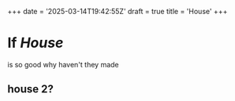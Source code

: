 +++
date = '2025-03-14T19:42:55Z'
draft = true
title = 'House'
+++

# If *House*

is so good why haven't they made 

## **house** 2?
